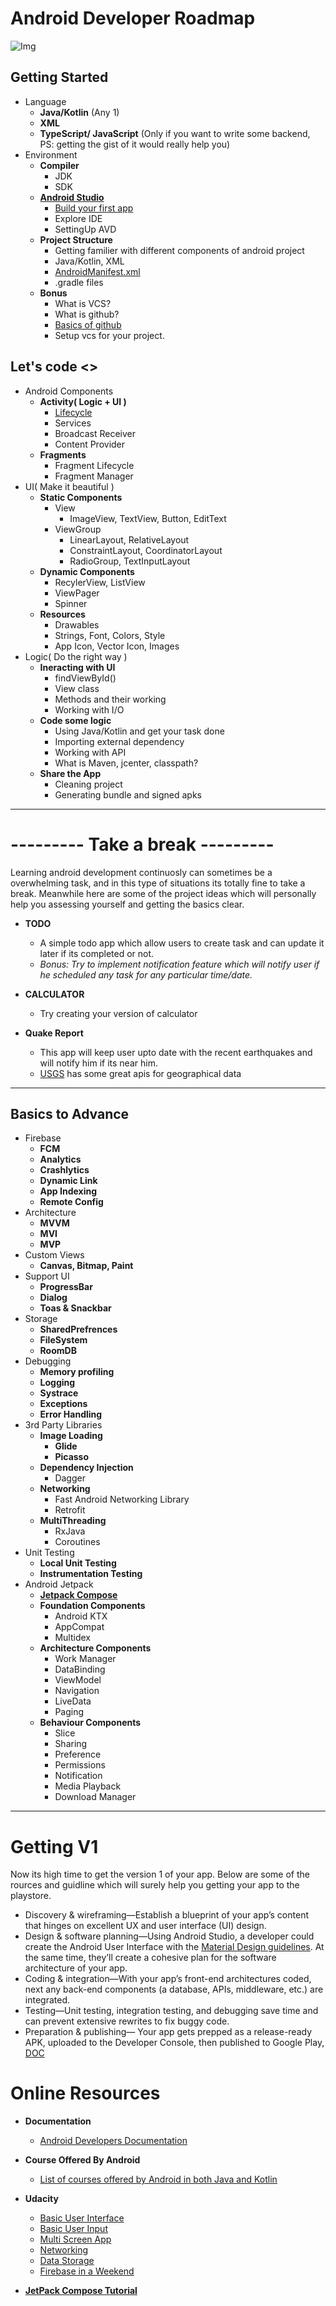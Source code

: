 # Android Developer Roadmap

![Img](https://cdn.wccftech.com/wp-content/uploads/2020/02/android-developers.png)


## Getting Started
* Language
	* __Java/Kotlin__ (Any 1)
	* __XML__
	* __TypeScript/ JavaScript__ (Only if you want to write some backend, PS: getting the gist of it would really help you)
* Environment
	* __Compiler__
		* JDK
		* SDK
	* [__Android Studio__](https://developer.android.com/studio/?gclid=Cj0KCQjwhtT1BRCiARIsAGlY51IcXgCpjJnjYojvJFGVoLd6DBwK-HNWxs2rFdYoO9ZagvD2DPPPlvsaApB5EALw_wcB&gclsrc=aw.ds)
		* [Build your first app](https://developer.android.com/training/basics/firstapp)
		* Explore IDE
		* SettingUp AVD
	* __Project Structure__
		* Getting familier with different components of android project
		* Java/Kotlin, XML
		* [AndroidManifest.xml](https://developer.android.com/guide/topics/manifest/manifest-intro)
		* .gradle files
	* __Bonus__
		* What is VCS?
		* What is github?
		* [Basics of github](https://guides.github.com)
		* Setup vcs for your project.
		
## Let's code <>
* Android Components
	* __Activity( Logic + UI )__
		* [Lifecycle](https://developer.android.com/guide/components/activities/activity-lifecycle)
		*  Services
		* Broadcast Receiver
		* Content Provider
	* __Fragments__
		* Fragment Lifecycle
		* Fragment Manager
* UI( Make it beautiful )
	* __Static Components__
		* View
			* ImageView, TextView, Button, EditText
		* ViewGroup
			* LinearLayout, RelativeLayout
			* ConstraintLayout, CoordinatorLayout
			* RadioGroup, TextInputLayout
	* __Dynamic Components__
		* RecylerView, ListView
		* ViewPager
		* Spinner
	* __Resources__
		* Drawables 
		* Strings, Font, Colors, Style
		* App Icon, Vector Icon, Images
* Logic( Do the right way )
	* __Ineracting with UI__
		* findViewById()
		* View class
		* Methods and their working
		* Working with I/O 
	* __Code some logic__
		* Using Java/Kotlin and get your task done
		* Importing external dependency
		* Working with API
		* What is Maven, jcenter, classpath?
	* __Share the App__
		* Cleaning project
		* Generating bundle and signed apks


___
# --------- Take a break ---------
Learning android development continuosly can sometimes be a overwhelming task, and in this type of situations its totally fine to take a break.
Meanwhile here are some of the project ideas which will personally help you assessing yourself and getting the basics clear.

* __TODO__
	* A simple todo app which allow users to create task and can update it later if its completed or not. 
	* _Bonus: Try to implement notification feature which will notify user if he scheduled any task for any particular time/date._
	
* __CALCULATOR__
	* Try creating your version of calculator

* __Quake Report__
	* This app will keep user upto date with the recent earthquakes and will notify him if its near him.
	* [USGS](https://earthquake.usgs.gov/fdsnws/event/1/) has some great apis for geographical data
	
___

## Basics to Advance


*   Firebase
    -   __FCM__
    -   __Analytics__
    - __Crashlytics__
    -   __Dynamic Link__
    -  __App Indexing__
    - __Remote Config__
*   Architecture
    - __MVVM__
    -   __MVI__
    -   __MVP__
* Custom Views
	* __Canvas, Bitmap, Paint__
* Support UI
	* __ProgressBar__
	* __Dialog__
	* __Toas & Snackbar__
* Storage
	* __SharedPrefrences__
	* __FileSystem__
	* __RoomDB__
* Debugging
	* __Memory profiling__
	* __Logging__
	* __Systrace__
	* __Exceptions__	
	* __Error Handling__
* 3rd Party Libraries
	* __Image Loading__
	    *  __Glide__
	    *  __Picasso__
	-   __Dependency Injection__
	    -   Dagger
	-   __Networking__
	    -   Fast Android Networking Library
	    -   Retrofit
	-   __MultiThreading__
	    -   RxJava
	    -   Coroutines
*   Unit Testing
    -   __Local Unit Testing__
    -   __Instrumentation Testing__
* Android Jetpack
	-   __[Jetpack Compose](https://developer.android.com/jetpack/compose)__
	-   __Foundation Components__
		-   Android KTX
	    -   AppCompat
	    -   Multidex
	-   __Architecture Components__
		-  Work Manager
	    -   DataBinding
	    -   ViewModel
	    -    Navigation
	    -   LiveData
	    -   Paging
	-   __Behaviour Components__
	    -   Slice
	    -   Sharing
		-   Preference
		- Permissions
		- Notification
		- Media Playback
		- Download Manager
		
___

# Getting V1

Now its high time to get the version 1 of your app. Below are some of the rources and guidline which will surely help you getting your app to the playstore.

* Discovery & wireframing—Establish a blueprint of your app’s content that hinges on excellent UX and user interface (UI) design.
*	Design & software planning—Using Android Studio, a developer could create the Android User Interface with the [Material Design guidelines](https://material.io/design/guidelines-overview/). At the same time, they’ll create a cohesive plan for the software architecture of your app.
*	Coding & integration—With your app’s front-end architectures coded, next any back-end components (a database, APIs, middleware, etc.) are integrated.
*	Testing—Unit testing, integration testing, and debugging save time and can prevent extensive rewrites to fix buggy code.
*	Preparation & publishing— Your app gets prepped as a release-ready APK, uploaded to the Developer Console, then published to Google Play, [DOC](https://developer.android.com/studio/publish)



# Online Resources

* __Documentation__
	* [Android Developers Documentation](https://developer.android.com/guide/topics/ui)
	
* __Course Offered By Android__
	* [List of courses offered by Android in both Java and Kotlin](https://developer.android.com/courses)

* __Udacity__
	* [Basic User Interface](https://in.udacity.com/course/android-basics-user-interface--ud834)
	* [Basic User Input](https://in.udacity.com/course/android-basics-user-input--ud836) 
	 * [Multi Screen App](https://in.udacity.com/course/android-basics-multiscreen-apps--ud839)  
	* [Networking](https://in.udacity.com/course/android-basics-networking--ud843)  
	* [Data Storage](https://in.udacity.com/course/android-basics-data-storage--ud845)  
	* [Firebase in a Weekend](https://in.udacity.com/course/firebase-in-a-weekend-by-google-android--ud0352)
* __[JetPack Compose Tutorial](https://developer.android.com/jetpack/compose/tutorial)__






